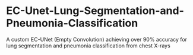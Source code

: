 # EC-Unet-Lung-Segmentation-and-Pneumonia-Classification
 A custom EC-UNet (Empty Convolution) achieving over 90% accuracy for lung segmentation and pneumonia classification from chest X-rays
